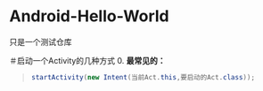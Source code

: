 # Android-Hello-World
只是一个测试仓库

＃启动一个Activity的几种方式
0. **最常见的：**

  > ```java
  > startActivity(new Intent(当前Act.this,要启动的Act.class));
  > ```
  
